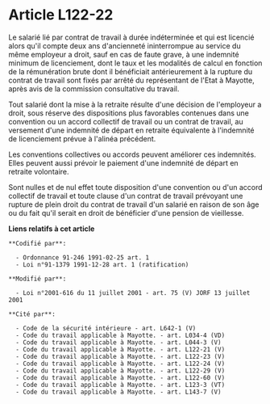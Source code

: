 # Article L122-22

Le salarié lié par contrat de travail à durée indéterminée et qui est licencié alors qu'il compte deux ans d'ancienneté
ininterrompue au service du même employeur a droit, sauf en cas de faute grave, à une indemnité minimum de licenciement, dont
le taux et les modalités de calcul en fonction de la rémunération brute dont il bénéficiait antérieurement à la rupture du
contrat de travail sont fixés par arrêté du représentant de l'Etat à Mayotte, après avis de la commission consultative du
travail.

Tout salarié dont la mise à la retraite résulte d'une décision de l'employeur a droit, sous réserve des dispositions plus
favorables contenues dans une convention ou un accord collectif de travail ou un contrat de travail, au versement d'une
indemnité de départ en retraite équivalente à l'indemnité de licenciement prévue à l'alinéa précédent.

Les conventions collectives ou accords peuvent améliorer ces indemnités. Elles peuvent aussi prévoir le paiement d'une
indemnité de départ en retraite volontaire.

Sont nulles et de nul effet toute disposition d'une convention ou d'un accord collectif de travail et toute clause d'un
contrat de travail prévoyant une rupture de plein droit du contrat de travail d'un salarié en raison de son âge ou du fait
qu'il serait en droit de bénéficier d'une pension de vieillesse.

**Liens relatifs à cet article**

	**Codifié par**:

	  - Ordonnance 91-246 1991-02-25 art. 1
	  - Loi n°91-1379 1991-12-28 art. 1 (ratification)

	**Modifié par**:

	  - Loi n°2001-616 du 11 juillet 2001 - art. 75 (V) JORF 13 juillet 2001

	**Cité par**:

	  - Code de la sécurité intérieure - art. L642-1 (V)
	  - Code du travail applicable à Mayotte. - art. L034-4 (VD)
	  - Code du travail applicable à Mayotte. - art. L044-3 (V)
	  - Code du travail applicable à Mayotte. - art. L122-21 (V)
	  - Code du travail applicable à Mayotte. - art. L122-23 (V)
	  - Code du travail applicable à Mayotte. - art. L122-24 (V)
	  - Code du travail applicable à Mayotte. - art. L122-29 (V)
	  - Code du travail applicable à Mayotte. - art. L122-60 (V)
	  - Code du travail applicable à Mayotte. - art. L123-3 (VT)
	  - Code du travail applicable à Mayotte. - art. L143-7 (V)
